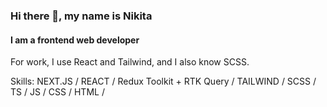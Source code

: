 ### Hi there 👋, my name is Nikita
#### I am a frontend web developer
For work, I use React and Tailwind, and I also know SCSS.

Skills: NEXT.JS / REACT / Redux Toolkit + RTK Query / TAILWIND / SCSS / TS / JS / CSS / HTML /





